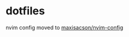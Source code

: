 # dotfiles

nvim config moved to [maxisacson/nvim-config](https://github.com/maxisacson/nvim-config)
